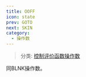 ```yaml
---
title: OOFF
icon: state
prev: GOTO
next: SKIN
category:
  - 操作数
---
```


> 分类: [控制评价函数操作数](/hb/operands/136/900/  "Zemax 操作数 控制评价函数操作数")

同BLNK操作数。